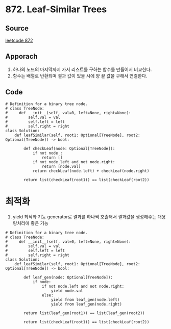 # 872. Leaf-Similar Trees

## Source
[leetcode 872](https://leetcode.com/problems/leaf-similar-trees/description/?envType=study-plan-v2&envId=leetcode-75)


## Apporach
1. 하나의 노드의 마지막까지 가서 리스트를 구하는 함수를 만들어서 비교한다.
2. 함수는 배열로 반환되며 결과 값이 있을 시에 양 끝 값을 구해서 연결한다.
## Code
    # Definition for a binary tree node.
    # class TreeNode:
    #     def __init__(self, val=0, left=None, right=None):
    #         self.val = val
    #         self.left = left
    #         self.right = right
    class Solution:
        def leafSimilar(self, root1: Optional[TreeNode], root2: Optional[TreeNode]) -> bool:
        
            def checkLeaf(node: Optional[TreeNode]):
                if not node :
                    return []
                if not node.left and not node.right:
                    return [node.val]
                return checkLeaf(node.left) + checkLeaf(node.right)
            
            return list(checkLeaf(root1)) == list(checkLeaf(root2))

        

# 최적화 
1. yield 최적화 기능 generator로 결과를 하나씩 호출해서 결과값을 생성해주는 대용량처리에 좋은 기능
> 

    # Definition for a binary tree node.
    # class TreeNode:
    #     def __init__(self, val=0, left=None, right=None):
    #         self.val = val
    #         self.left = left
    #         self.right = right
    class Solution:
        def leafSimilar(self, root1: Optional[TreeNode], root2: Optional[TreeNode]) -> bool:
        
            def leaf_gen(node: Optional[TreeNode]):
                if node:
                    if not node.left and not node.right:
                        yield node.val
                    else:
                        yield from leaf_gen(node.left)
                        yield from leaf_gen(node.right)

            return list(leaf_gen(root1)) == list(leaf_gen(root2))
            
            return list(checkLeaf(root1)) == list(checkLeaf(root2))



